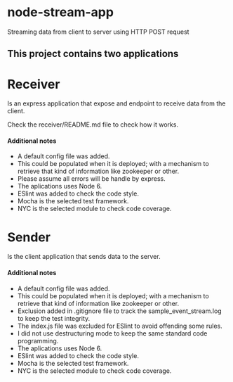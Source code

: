 # node-stream-app
Streaming data from client to server using HTTP POST request


## This project contains two applications

# Receiver
Is an express application that expose and endpoint to receive data from the client.

Check the receiver/README.md file to check how it works.

#### Additional notes
-  A default config file was added.
  - This could be populated when it is deployed; with a mechanism to retrieve that kind of information like zookeeper or other.
- Please assume all errors will be handle by express.
- The aplications uses Node 6.
- ESlint was added to check the code style.
- Mocha is the selected test framework.
- NYC is the selected module to check code coverage.

# Sender
Is the client application that sends data to the server.

#### Additional notes
-  A default config file was added.
  - This could be populated when it is deployed; with a mechanism to retrieve that kind of information like zookeeper or other.
- Exclusion added in .gitignore file to track the sample_event_stream.log to keep the test integrity.
- The index.js file was excluded for ESlint to avoid offending some rules.
- I did not use destructuring mode to keep the same standard code programming.
- The aplications uses Node 6.
- ESlint was added to check the code style.
- Mocha is the selected test framework.
- NYC is the selected module to check code coverage.
